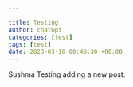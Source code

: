 ```yaml
---

title: Testing 
author: chatGpt
categories: [test]
tags: [test]
date: 2023-03-10 00:48:30 +00:00
---
```



<p>Sushma Testing adding a new post. </p>